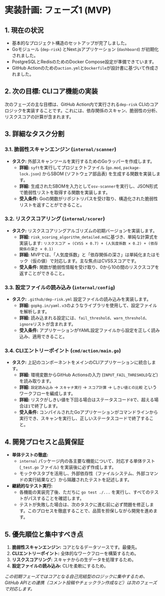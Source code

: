 # 実装計画: フェーズ1 (MVP)

## 1. 現在の状況

- 基本的なプロジェクト構造のセットアップが完了しました。
- Goモジュール (`dep-risk`) とNext.jsアプリケーション (`dashboard`) が初期化されました。
- PostgreSQLとRedisのためのDocker Compose設定が準備できています。
- GitHub Actionのための`action.yml`と`Dockerfile`が設計書に基づいて作成されました。

## 2. 次の目標: CLIコア機能の実装

次のフェーズの主な目標は、GitHub Action内で実行される`dep-risk` CLIのコアロジックを実装することです。これには、依存関係のスキャン、脆弱性の分析、リスクスコアの計算が含まれます。

## 3. 詳細なタスク分割

### 3.1. 脆弱性スキャンエンジン (`internal/scanner`)

- **タスク:** 外部スキャンツールを実行するためのGoラッパーを作成します。
  - **詳細:** `syft`を実行してプロジェクトファイル (`go.mod`, `package-lock.json`) からSBOM (ソフトウェア部品表) を生成する関数を実装します。
  - **詳細:** 生成されたSBOMを入力として`osv-scanner`を実行し、JSON形式で脆弱性リストを取得する関数を実装します。
  - **受入条件:** Goの関数がリポジトリパスを受け取り、構造化された脆弱性リストを返すことができること。

### 3.2. リスクスコアリング (`internal/scorer`)

- **タスク:** リスクスコアリングアルゴリズムの初期バージョンを実装します。
  - **詳細:** `risk_scoring_algorithm_detailed.md`に基づき、単純な計算式を実装します:
    `リスクスコア = (CVSS × 0.7) + (人気度係数 × 0.2) + (依存関係の深さ × 0.1)`
  - **詳細:** MVPでは、「人気度係数」と「依存関係の深さ」は単純化またはモック（仮の値）で対応します。主な焦点はCVSSスコアです。
  - **受入条件:** 関数が脆弱性情報を受け取り、0から10の間のリスクスコアを返すことができること。

### 3.3. 設定ファイルの読み込み (`internal/config`)

- **タスク:** `.github/dep-risk.yml` 設定ファイルの読み込みを実装します。
  - **詳細:** `gopkg.in/yaml.v3`のようなライブラリを使用して、設定ファイルを解析します。
  - **詳細:** 読み込まれる設定には、`fail_threshold`、`warn_threshold`、`ignore`リストが含まれます。
  - **受入条件:** アプリケーションがYAML設定ファイルから設定を正しく読み込み、適用できること。

### 3.4. CLIエントリーポイント (`cmd/action/main.go`)

- **タスク:** 上記のコンポーネントをメインのCLIアプリケーションに統合します。
  - **詳細:** 環境変数からGitHub Actionsの入力 (`INPUT_FAIL_THRESHOLD`など) を読み取ります。
  - **詳細:** `設定読み込み` -> `スキャナ実行` -> `スコア計算` -> `しきい値との比較` というワークフローを編成します。
  - **詳細:** リスクがしきい値を下回る場合はステータスコード`0`で、超える場合は`1`で終了します。
  - **受入条件:** コンパイルされたGoアプリケーションがコマンドラインから実行でき、スキャンを実行し、正しいステータスコードで終了すること。

## 4. 開発プロセスと品質保証

- **単体テストの徹底:**
    - `internal` パッケージ内の各主要な機能について、対応する単体テスト (`_test.go` ファイル) を実装後に必ず作成します。
    - モックやスタブを活用し、外部依存性（ファイルシステム、外部コマンドの実行結果など）から隔離されたテストを記述します。
- **継続的なテスト実行:**
    - 各機能の実装完了後、ただちに `go test ./...` を実行し、すべてのテストがパスすることを確認します。
    - テストが失敗した場合は、次のタスクに進む前に必ず問題を修正します。このプロセスを徹底することで、品質を担保しながら開発を進めます。

## 5. 優先順位と集中すべき点

1.  **脆弱性スキャンエンジン:** コアとなるデータソースです。最優先。
2.  **CLIエントリーポイント:** 全体的なワークフローを構築するため。
3.  **リスクスコアリング:** スキャナからの生データを処理するため。
4.  **設定ファイルの読み込み:** CLIを柔軟にするため。

*この初期フェーズではコアとなる自己完結型のロジックに集中するため、GitHub APIとの連携（コメント投稿やチェックラン作成など）は次のフェーズで対応します。*
